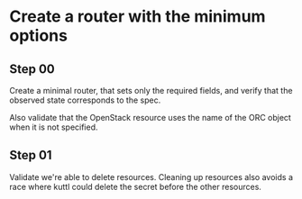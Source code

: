 # Create a router with the minimum options

## Step 00

Create a minimal router, that sets only the required fields, and verify that the observed state corresponds to the spec.

Also validate that the OpenStack resource uses the name of the ORC object when it is not specified.

## Step 01

Validate we're able to delete resources.
Cleaning up resources also avoids a race where kuttl could delete the secret before the other resources.
